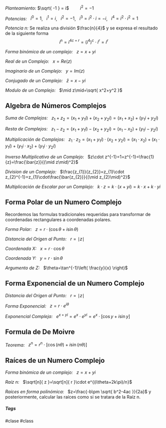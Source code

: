 *Planteamiento:* $\sqrt{ -1 } = i$         $i^{2} = -1$

*Potencias:*   $i^{0} = 1$,   $i^{1} = i$,   $i^{2} = -1$,   $i^{3} = i^{2}\cdot i=-i$,   $i^{4}=i^2\cdot i^2=1$

*Potencia n:* Se realiza una división $\frac{n}{4}$ y se expresa el resultado de la siguiente forma $$i^n=i^{4c + r}=(i^4)^c \cdot i^r=i^r$$

*Forma binómica de un complejo:*   $z = x+yi$

*Real de un Complejo:*   $x=Re(z)$

*Imaginario de un Complejo:*   $y=Im(z)$

*Conjugado de un Complejo:*   $\bar{z}=x-yi$

*Modulo de un Complejo:*   $\mid z\mid=\sqrt{ x^2+y^2 }$
<br>
## Algebra de Números Complejos

*Suma de Complejos:*   $z_{1}+z_{2}=(x_{1}+y_{1}i)+(x_{2}+y_{2}i)=(x_{1}+x_{2})+(y_{1}i+y_{2}i)$

*Resta de Complejos:*   $z_{1}-z_{2}=(x_{1}+y_{1}i)-(x_{2}+y_{2}i)=(x_{1}-x_{2})+(y_{1}i-y_{2}i)$

*Multiplicación de Complejos:*   $z_{1}\cdot z_{2}=(x_{1}+y_{1}i)\cdot(x_{2}+y_{2}i)=(x_{1}\cdot x_{2})+(x_{1}\cdot y_{1}i)+(y_{1}i\cdot x_{2})+(y_{1}i\cdot y_{2}i)$

*Inverso Multiplicativo de un Complejo:*   $z\cdot z^{-1}=1=z^{-1}=\frac{1}{z}=\frac{\bar{z}}{(\mid z\mid)^2}$

*Division de un Complejo:*   $\frac{z_{1}}{z_{2}}=z_{1}\cdot z_{2}^{-1}=z_{1}\cdot\frac{\bar{z_{2}}}{(\mid z_{2}\mid)^2}$

*Multiplicación de Escalar por un Complejo:*   $k\cdot z=k\cdot(x+yi)=k\cdot x+k\cdot yi$
<br>
## Forma Polar de un Numero Complejo

Recordemos las formulas tradicionales requeridas para transformar de coordenadas rectangulares a coordenadas polares.

*Forma Polar:*   $z=r\cdot(\cos \theta+i\sin \theta)$

*Distancia del Origen al Punto:*   $r=\mid z\mid$

*Coordenada X:*   $x=r\cdot \cos \theta$

*Coordenada Y:*   $y=r\cdot \sin \theta$

*Argumento de Z:*   $\theta=\tan^{-1}\left( \frac{y}{x} \right)$
<br>
## Forma Exponencial de un Numero Complejo

*Distancia del Origen al Punto:*   $r=\mid z\mid$

*Forma Exponencial:*   $z=r\cdot e^{i\theta}$

*Exponencial Compleja:*   $e^{x+yi}=e^x\cdot e^{yi}=e^x\cdot[\cos y+i\sin y]$
<br>
## Formula de De Moivre

*Teorema:*   $z^n=r^n\cdot[\cos(n\theta)+i\sin(n\theta)]$
<br>
## Raíces de un Numero Complejo

*Forma binómica de un complejo:*   $z = x+yi$

*Raíz n:*   $\sqrt[n]{ z }=\sqrt[n]{ r }\cdot e^{(i\theta+2k\pi)/n}$

*Raíces en forma polinómica:*   $z=\frac{-b\pm \sqrt{ b^2-4ac }}{2a}$ y posteriormente, calcular las raíces como si se tratara de la Raíz n.

##### Tags

#clase #class